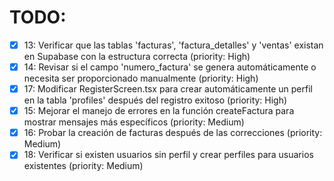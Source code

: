 # TODO:

- [x] 13: Verificar que las tablas 'facturas', 'factura_detalles' y 'ventas' existan en Supabase con la estructura correcta (priority: High)
- [x] 14: Revisar si el campo 'numero_factura' se genera automáticamente o necesita ser proporcionado manualmente (priority: High)
- [x] 17: Modificar RegisterScreen.tsx para crear automáticamente un perfil en la tabla 'profiles' después del registro exitoso (priority: High)
- [x] 15: Mejorar el manejo de errores en la función createFactura para mostrar mensajes más específicos (priority: Medium)
- [x] 16: Probar la creación de facturas después de las correcciones (priority: Medium)
- [x] 18: Verificar si existen usuarios sin perfil y crear perfiles para usuarios existentes (priority: Medium)
